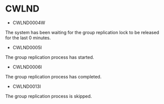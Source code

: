 # CWLND

- CWLND0004W

The system has been waiting for the group replication lock to be released for the last 0 minutes.
- CWLND0005I

The group replication process has started.
- CWLND0006I

The group replication process has completed.
- CWLND0013I

The group replication process is skipped.